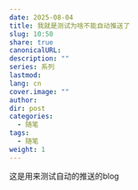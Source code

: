 ```yaml
---
date: 2025-08-04
title: 我就是测试为啥不能自动推送了
slug: 10:50
share: true
canonicalURL: 
description: ""
series: 系列
lastmod: 
lang: cn
cover.image: ""
author: 
dir: post
categories:
  - 随笔
tags:
  - 随笔
weight: 1
---
```

这是用来测试自动的推送的blog